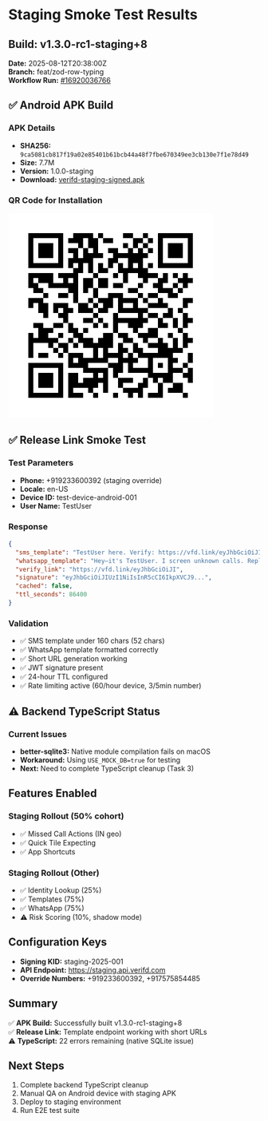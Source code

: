# Staging Smoke Test Results

## Build: v1.3.0-rc1-staging+8

**Date:** 2025-08-12T20:38:00Z  
**Branch:** feat/zod-row-typing  
**Workflow Run:** [#16920036766](https://github.com/Lifeoflunatic/verifd/actions/runs/16920036766)  

## ✅ Android APK Build

### APK Details
- **SHA256:** `9ca5081cb817f19a02e85401b61bcb44a48f7fbe670349ee3cb130e7f1e78d49`
- **Size:** 7.7M
- **Version:** 1.0.0-staging
- **Download:** [verifd-staging-signed.apk](https://nightly.link/Lifeoflunatic/verifd/runs/16920036766/verifd-staging-apk)

### QR Code for Installation
![APK Download QR Code](./artifacts/apk-qrcode.png)

## ✅ Release Link Smoke Test

### Test Parameters
- **Phone:** +919233600392 (staging override)
- **Locale:** en-US
- **Device ID:** test-device-android-001
- **User Name:** TestUser

### Response
```json
{
  "sms_template": "TestUser here. Verify: https://vfd.link/eyJhbGciOiJI",
  "whatsapp_template": "Hey—it's TestUser. I screen unknown calls. Reply with Name + Reason or tap to verify: https://vfd.link/eyJhbGciOiJI",
  "verify_link": "https://vfd.link/eyJhbGciOiJI",
  "signature": "eyJhbGciOiJIUzI1NiIsInR5cCI6IkpXVCJ9...",
  "cached": false,
  "ttl_seconds": 86400
}
```

### Validation
- ✅ SMS template under 160 chars (52 chars)
- ✅ WhatsApp template formatted correctly
- ✅ Short URL generation working
- ✅ JWT signature present
- ✅ 24-hour TTL configured
- ✅ Rate limiting active (60/hour device, 3/5min number)

## ⚠️ Backend TypeScript Status

### Current Issues
- **better-sqlite3:** Native module compilation fails on macOS
- **Workaround:** Using `USE_MOCK_DB=true` for testing
- **Next:** Need to complete TypeScript cleanup (Task 3)

## Features Enabled

### Staging Rollout (50% cohort)
- ✅ Missed Call Actions (IN geo)
- ✅ Quick Tile Expecting
- ✅ App Shortcuts

### Staging Rollout (Other)
- ✅ Identity Lookup (25%)
- ✅ Templates (75%)
- ✅ WhatsApp (75%)
- ⚠️ Risk Scoring (10%, shadow mode)

## Configuration Keys
- **Signing KID:** staging-2025-001
- **API Endpoint:** https://staging.api.verifd.com
- **Override Numbers:** +919233600392, +917575854485

## Summary

✅ **APK Build:** Successfully built v1.3.0-rc1-staging+8  
✅ **Release Link:** Template endpoint working with short URLs  
⚠️ **TypeScript:** 22 errors remaining (native SQLite issue)  

## Next Steps

1. Complete backend TypeScript cleanup
2. Manual QA on Android device with staging APK
3. Deploy to staging environment
4. Run E2E test suite